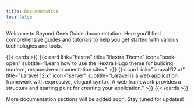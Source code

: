 ```yaml
---
title: Documentation
toc: false
---
```


Welcome to Beyond Geek Guide documentation. Here you'll find comprehensive guides and tutorials to help you get started with various technologies and tools.

{{< cards >}}
  {{< card link="hextra" title="Hextra Theme" icon="book-open" subtitle="Learn how to use the Hextra Hugo theme for building modern, responsive documentation sites." >}}
  {{< card link="laraval/12.x/" title="Laravel 12.x" icon="server" subtitle="Laravel is a web application framework with expressive, elegant syntax. A web framework provides a structure and starting point for creating your application." >}}
{{< /cards >}}

More documentation sections will be added soon. Stay tuned for updates!
